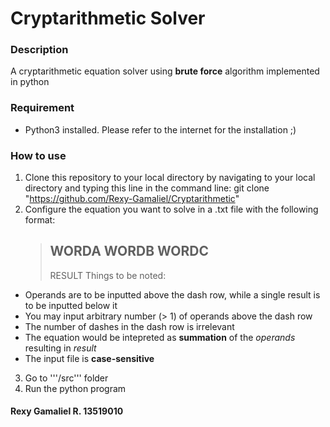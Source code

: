 # Cryptarithmetic Solver

### Description
A cryptarithmetic equation solver using **brute force** algorithm implemented in python

### Requirement
* Python3 installed. Please refer to the internet for the installation ;)

### How to use
1. Clone this repository to your local directory by navigating to your local directory and typing this line in the command line:
    git clone "https://github.com/Rexy-Gamaliel/Cryptarithmetic"
2. Configure the equation you want to solve in a .txt file with the following format:
    > WORDA
    > WORDB
    > WORDC
    > ------
    > RESULT
  Things to be noted:
  * Operands are to be inputted above the dash row, while a single result is to be inputted below it
  * You may input arbitrary number (> 1) of operands above the dash row
  * The number of dashes in the dash row is irrelevant
  * The equation would be intepreted as **summation** of the *operands* resulting in *result*
  * The input file is **case-sensitive**
3. Go to '''/src''' folder
4. Run the python program


#### Rexy Gamaliel R. 13519010
